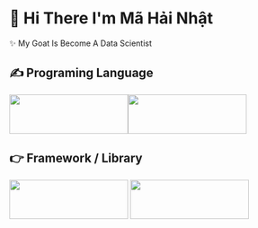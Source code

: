 <!--
### Hi there 👋
**HiAmNear/HiAmNear** is a ✨ _special_ ✨ repository because its `README.md` (this file) appears on your GitHub profile.

Here are some ideas to get you started:

- 🔭 I’m currently working on ...
- 🌱 I’m currently learning ...
- 👯 I’m looking to collaborate on ...
- 🤔 I’m looking for help with ...
- 💬 Ask me about ...
- 📫 How to reach me: ...
- 😄 Pronouns: ...
- ⚡ Fun fact: ...
-->
# 👋 Hi There I'm Mã Hải Nhật
✨ My Goat Is Become A Data Scientist

## :writing_hand: Programing Language
<img src="https://www.python.org/static/community_logos/python-logo.png" width="211" height="70"><img src="https://www.kindpng.com/picc/m/81-811458_jupyter-notebook-logo-hd-png-download.png" width="211" height="70">
## 👉 Framework / Library
<img src="https://geeksloop.com/images/scikit.png" width="211" height="70"> <img src="https://www.vectorlogo.zone/logos/tensorflow/tensorflow-ar21.png" width="211" height="70">
